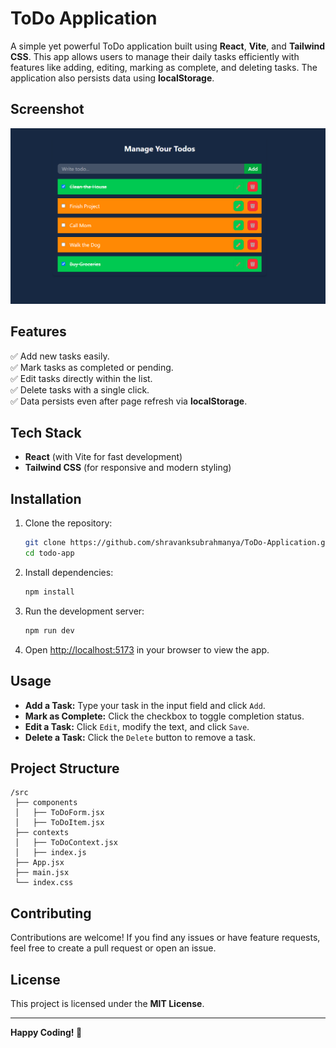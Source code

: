 # ToDo Application

A simple yet powerful ToDo application built using **React**, **Vite**, and **Tailwind CSS**. This app allows users to manage their daily tasks efficiently with features like adding, editing, marking as complete, and deleting tasks. The application also persists data using **localStorage**.

## Screenshot

![ToDo App Screenshot](./public/image.png)

## Features

✅ Add new tasks easily.  
✅ Mark tasks as completed or pending.  
✅ Edit tasks directly within the list.  
✅ Delete tasks with a single click.  
✅ Data persists even after page refresh via **localStorage**.

## Tech Stack

- **React** (with Vite for fast development)
- **Tailwind CSS** (for responsive and modern styling)

## Installation

1. Clone the repository:

   ```bash
   git clone https://github.com/shravanksubrahmanya/ToDo-Application.git
   cd todo-app
   ```

2. Install dependencies:

   ```bash
   npm install
   ```

3. Run the development server:

   ```bash
   npm run dev
   ```

4. Open [http://localhost:5173](http://localhost:5173) in your browser to view the app.

## Usage

- **Add a Task:** Type your task in the input field and click `Add`.
- **Mark as Complete:** Click the checkbox to toggle completion status.
- **Edit a Task:** Click `Edit`, modify the text, and click `Save`.
- **Delete a Task:** Click the `Delete` button to remove a task.

## Project Structure

```
/src
 ├── components
 │   ├── ToDoForm.jsx
 │   ├── ToDoItem.jsx
 ├── contexts
 │   ├── ToDoContext.jsx
 │   ├── index.js
 ├── App.jsx
 ├── main.jsx
 └── index.css
```

## Contributing

Contributions are welcome! If you find any issues or have feature requests, feel free to create a pull request or open an issue.

## License

This project is licensed under the **MIT License**.

---

**Happy Coding! 🚀**
